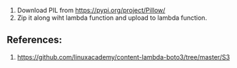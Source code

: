 1. Download PIL from https://pypi.org/project/Pillow/
2. Zip it along wiht lambda function and upload to lambda function.



## References:
1. https://github.com/linuxacademy/content-lambda-boto3/tree/master/S3
